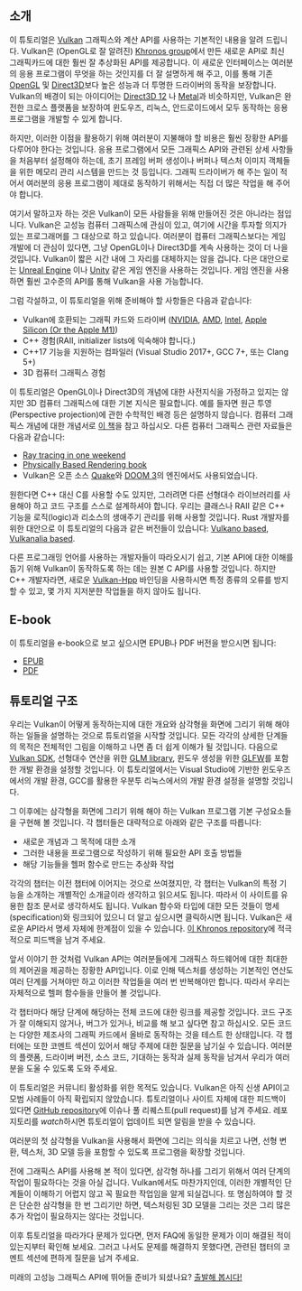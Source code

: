## 소개

이 튜토리얼은 [Vulkan](https://www.khronos.org/vulkan/) 그래픽스와 계산 API를 사용하는 기본적인 내용을 알려 드립니다. Vulkan은 (OpenGL로 잘 알려진) [Khronos group](https://www.khronos.org/)에서 만든 새로운 API로 최신 그래픽카드에 대한 훨씬 잘 추상화된 API를 제공합니다. 이 새로운 인터페이스는 여러분의 응용 프로그램이 무엇을 하는 것인지를 더 잘 설명하게 해 주고, 이를 통해 기존 [OpenGL](https://en.wikipedia.org/wiki/OpenGL)
및 [Direct3D](https://en.wikipedia.org/wiki/Direct3D)보다 높은 성능과 더 투명한 드라이버의 동작을 보장합니다. Vulkan의 배경이 되는 아이디어는 [Direct3D 12](https://en.wikipedia.org/wiki/Direct3D#Direct3D_12)
나 [Metal](<https://en.wikipedia.org/wiki/Metal_(API)>)과 비슷하지만, Vulkan은 완전한 크로스 플랫폼을 보장하여 윈도우즈, 리눅스, 안드로이드에서 모두 동작하는 응용 프로그램을 개발할 수 있게 합니다.

하지만, 이러한 이점을 활용하기 위해 여러분이 지불해야 할 비용은 훨씬 장황한 API를 다루어야 한다는 것입니다. 응용 프로그램에서 모든 그래픽스 API와 관련된 상세 사항들을 처음부터 설정해야 하는데, 초기 프레임 버퍼 생성이나 버퍼나 텍스처 이미지 객체들을 위한 메모리 관리 시스템을 만드는 것 등입니다. 그래픽 드라이버가 해 주는 일이 적어서 여러분의 응용 프로그램이 제대로 동작하기 위해서는 직접 더 많은 작업을 해 주어야 합니다.

여기서 말하고자 하는 것은 Vulkan이 모든 사람들을 위해 만들어진 것은 아니라는 점입니다. Vulkan은 고성능 컴퓨터 그래픽스에 관심이 있고, 여기에 시간을 투자할 의지가 있는 프로그래머를 그 대상으로 하고 있습니다. 여러분이 컴퓨터 그래픽스보다는 게임 개발에 더 관심이 있다면, 그냥 OpenGL이나 Direct3D를 계속 사용하는 것이 더 나을 것입니다. Vulkan이 짧은 시간 내에 그 자리를 대체하지는 않을 겁니다. 다은 대안으로는 [Unreal Engine](https://en.wikipedia.org/wiki/Unreal_Engine#Unreal_Engine_4)
이나 [Unity](<https://en.wikipedia.org/wiki/Unity_(game_engine)>) 같은 게임 엔진을 사용하는 것입니다. 게임 엔진을 사용하면 훨씬 고수준의 API를 통해 Vulkan을 사용 가능합니다.

그럼 각설하고, 이 튜토리얼을 위해 준비해야 할 사항들은 다음과 같습니다:

- Vulkan에 호환되는 그래픽 카드와 드라이버 ([NVIDIA](https://developer.nvidia.com/vulkan-driver), [AMD](http://www.amd.com/en-us/innovations/software-technologies/technologies-gaming/vulkan), [Intel](https://software.intel.com/en-us/blogs/2016/03/14/new-intel-vulkan-beta-1540204404-graphics-driver-for-windows-78110-1540), [Apple Silicon (Or the Apple M1)](https://www.phoronix.com/scan.php?page=news_item&px=Apple-Silicon-Vulkan-MoltenVK))
- C++ 경험(RAII, initializer lists에 익숙해야 합니다.)
- C++17 기능을 지원하는 컴파일러 (Visual Studio 2017+, GCC 7+, 또는 Clang 5+)
- 3D 컴퓨터 그래픽스 경험

이 튜토리얼은 OpenGL이나 Direct3D의 개념에 대한 사전지식을 가정하고 있지는 않지만 3D 컴퓨터 그래픽스에 대한 기본 지식은 필요합니다. 예를 들자면 원근 투영(Perspective projection)에 관한 수학적인 배경 등은 설명하지 않습니다. 컴퓨터 그래픽스 개념에 대한 개념서로 [이 책](https://paroj.github.io/gltut/)을 참고 하십시오. 다른 컴퓨터 그래픽스 관련 자료들은 다음과 같습니다:

- [Ray tracing in one weekend](https://github.com/RayTracing/raytracing.github.io)
- [Physically Based Rendering book](http://www.pbr-book.org/)
- Vulkan은 오픈 소스 [Quake](https://github.com/Novum/vkQuake)와 [DOOM 3](https://github.com/DustinHLand/vkDOOM3)의 엔진에서도 사용되었습니다.

원한다면 C++ 대신 C를 사용할 수도 있지만, 그러려면 다른 선형대수 라이브러리를 사용해야 하고 코드 구조를 스스로 설계하셔야 합니다. 우리는 클래스나 RAII 같은 C++ 기능을 로직(logic)과 리소스의 생애주기 관리를 위해 사용할 것입니다. Rust 개발자를 위한 대안으로 이 튜토리얼의 다음과 같은 버전들이 있습니다: [Vulkano based](https://github.com/bwasty/vulkan-tutorial-rs), [Vulkanalia based](https://kylemayes.github.io/vulkanalia).

다른 프로그래밍 언어를 사용하는 개발자들이 따라오시기 쉽고, 기본 API에 대한 이해를 돕기 위해 Vulkan이 동작하도록 하는 데는 원본 C API를 사용할 것입니다. 하지만 C++ 개발자라면, 새로운 [Vulkan-Hpp](https://github.com/KhronosGroup/Vulkan-Hpp) 바인딩을 사용하시면 특정 종류의 오류를 방지할 수 있고, 몇 가지 지저분한 작업들을 하지 않아도 됩니다.

## E-book

이 튜토리얼을 e-book으로 보고 싶으시면 EPUB나 PDF 버전을 받으시면 됩니다:

- [EPUB](https://vulkan-tutorial.com/resources/vulkan_tutorial_en.epub)
- [PDF](https://vulkan-tutorial.com/resources/vulkan_tutorial_en.pdf)

## 튜토리얼 구조

우리는 Vulkan이 어떻게 동작하는지에 대한 개요와 삼각형을 화면에 그리기 위해 해야 하는 일들을 설명하는 것으로 튜토리얼을 시작할 것입니다. 모든 각각의 상세한 단계들의 목적은 전체적인 그림을 이해하고 나면 좀 더 쉽게 이해가 될 것입니다. 다음으로 [Vulkan SDK](https://lunarg.com/vulkan-sdk/), 선형대수 연산을 위한 [GLM library](http://glm.g-truc.net/), 윈도우 생성을 위한 [GLFW](http://www.glfw.org/)를 포함한 개발 환경을 설정할 것입니다. 이 튜토리얼에서는 Visual Studio에 기반한 윈도우즈에서의 개발 환경, GCC를 활용한 우분투 리눅스에서의 개발 환경 설정을 설명할 것입니다.

그 이후에는 삼각형을 화면에 그리기 위해 해야 하는 Vulkan 프로그램 기본 구성요소들을 구현해 볼 것입니다. 각 챕터들은 대략적으로 아래와 같은 구조를 따릅니다:

- 새로운 개념과 그 목적에 대한 소개
- 그러한 내용을 프로그램으로 작성하기 위해 필요한 API 호출 방법들
- 해당 기능들을 헬퍼 함수로 만드는 추상화 작업

각각의 챕터는 이전 챕터에 이어지는 것으로 쓰여졌지만, 각 챕터는 Vulkan의 특정 기능을 소개하는 개별적인 소개글이라 생각하고 읽으셔도 됩니다. 따라서 이 사이트를 유용한 참조 문서로 생각하셔도 됩니다. Vulkan 함수와 타입에 대한 모든 것들이 명세(specification)와 링크되어 있으니 더 알고 싶으시면 클릭하시면 됩니다. Vulkan은 새로운 API라서 명세 자체에 한계점이 있을 수 있습니다. [이 Khronos repository](https://github.com/KhronosGroup/Vulkan-Docs)에 적극적으로 피드백을 남겨 주세요.

앞서 이야기 한 것처럼 Vulkan API는 여러분들에게 그래픽스 하드웨어에 대한 최대한의 제어권을 제공하는 장황한 API입니다. 이로 인해 텍스처를 생성하는 기본적인 연산도 여러 단계를 거쳐야만 하고 이러한 작업들을 여러 번 반복해야만 합니다. 따라서 우리는 자체적으로 헬퍼 함수들을 만들어 볼 것입니다.

각 챕터마다 해당 단계에 해당하는 전체 코드에 대한 링크를 제공할 것입니다. 코드 구조가 잘 이해되지 않거나, 버그가 있거나, 비교를 해 보고 싶다면 참고 하십시오. 모든 코드는 다양한 제조사의 그래픽 카드에서 올바로 동작하는 것을 테스트 한 상태입니다. 각 챕터에는 또한 코멘트 섹션이 있어서 해당 주제에 대한 질문을 남기실 수 있습니다. 여러분의 플랫폼, 드라이버 버전, 소스 코드, 기대하는 동작과 실제 동작을 남겨서 우리가 여러분을 도울 수 있도록 도와 주세요.

이 튜토리얼은 커뮤니티 활성화를 위한 목적도 있습니다. Vulkan은 아직 신생 API이고 모범 사례들이 아직 확립되지 않았습니다. 튜토리얼이나 사이트 자체에 대한 피드백이 있다면 [GitHub repository](https://github.com/Overv/VulkanTutorial)에 이슈나 풀 리퀘스트(pull request)를 남겨 주세요. 레포지토리를 *watch*하시면 튜토리얼이 업데이트 되면 알림을 받을 수 있습니다.

여러분의 첫 삼각형을 Vulkan을 사용해서 화면에 그리는 의식을 치르고 나면, 선형 변환, 텍스처, 3D 모델 등을 포함할 수 있도록 프로그램을 확장할 것입니다.

전에 그래픽스 API를 사용해 본 적이 있다면, 삼각형 하나를 그리기 위해서 여러 단계의 작업이 필요하다는 것을 아실 겁니다. Vulkan에서도 마찬가지인데, 이러한 개별적인 단계들이 이해하기 어렵지 않고 꼭 필요한 작업임을 알게 되실겁니다. 또 명심하여야 할 것은 단순한 삼각형을 한 번 그리기만 하면, 텍스처링된 3D 모델을 그리는 것은 그리 많은 추가 작업이 필요하지는 않다는 것입니다.

이후 튜토리얼을 따라가다 문제가 있다면, 먼저 FAQ에 동일한 문제가 이미 해결된 적이 있는지부터 확인해 보세요. 그러고 나서도 문제를 해결하지 못했다면, 관련된 챕터의 코멘트 섹션에 편하게 질문을 남겨 주세요.

미래의 고성능 그래픽스 API에 뛰어들 준비가 되셨나요? [출발해 봅시다!](!kr/Overview)
